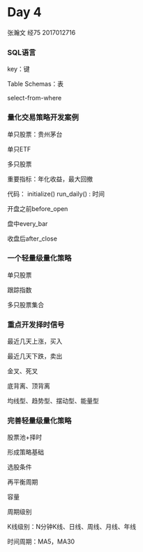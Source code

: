 # Day 4

张瀚文 经75 2017012716

### SQL语言

key：键

Table Schemas：表

select-from-where

### 量化交易策略开发案例

单只股票：贵州茅台

单只ETF

多只股票

重要指标：年化收益，最大回撤

代码： initialize() run_daily() : 时间

开盘之前before_open

盘中every_bar

收盘后after_close

### 一个轻量级量化策略

单只股票

跟踪指数

多只股票集合

### 重点开发择时信号

最近几天上涨，买入

最近几天下跌，卖出

金叉、死叉

底背离、顶背离

均线型、趋势型、摆动型、能量型

### 完善轻量级量化策略

股票池+择时

形成策略基础

选股条件

再平衡周期

容量

周期级别

K线级别：N分钟K线、日线、周线、月线、年线

时间周期：MA5，MA30